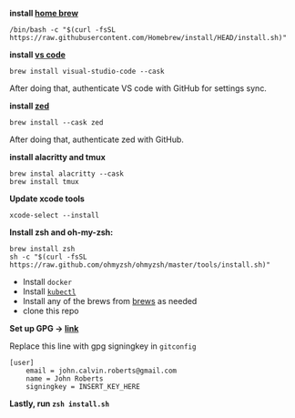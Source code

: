 **install [home brew](https://brew.sh/)**

```
/bin/bash -c "$(curl -fsSL https://raw.githubusercontent.com/Homebrew/install/HEAD/install.sh)"
```

**install [vs code](https://code.visualstudio.com/download)**
```
brew install visual-studio-code --cask
```

After doing that, authenticate VS code with GitHub for settings sync.

**install [zed](https://zed.dev)**
```
brew install --cask zed
```

After doing that, authenticate zed with GitHub.

**install alacritty and tmux**
```
brew instal alacritty --cask
brew install tmux
```

**Update xcode tools**
```
xcode-select --install
```

**Install zsh and oh-my-zsh:**
```
brew install zsh
sh -c "$(curl -fsSL https://raw.github.com/ohmyzsh/ohmyzsh/master/tools/install.sh)"
```

* Install `docker`
* Install [`kubectl`](https://kubernetes.io/docs/tasks/tools/install-kubectl-macos/)
* Install any of the brews from [brews](./brews) as needed
* clone this repo

**Set up GPG -> [link](https://blog.nemit.fi/verify-your-github-commits-2fb42bff6048)**

Replace this line with gpg signingkey in `gitconfig`

```
[user]
	email = john.calvin.roberts@gmail.com
	name = John Roberts
	signingkey = INSERT_KEY_HERE
```


**Lastly, run `zsh install.sh`**

